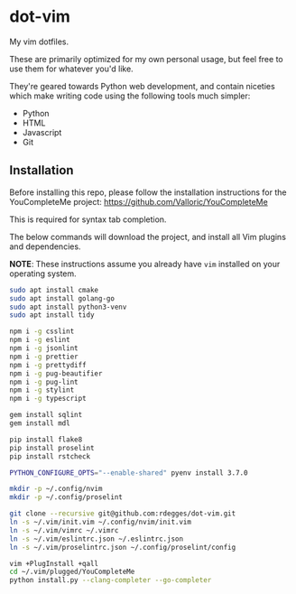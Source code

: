 # dot-vim

My vim dotfiles.

These are primarily optimized for my own personal usage, but feel free to use
them for whatever you'd like.

They're geared towards Python web development, and contain niceties which make
writing code using the following tools much simpler:

- Python
- HTML
- Javascript
- Git


## Installation

Before installing this repo, please follow the installation instructions for the
YouCompleteMe project: https://github.com/Valloric/YouCompleteMe

This is required for syntax tab completion.

The below commands will download the project, and install all Vim plugins and
dependencies.

**NOTE**: These instructions assume you already have `vim` installed on your operating
system.

```bash
sudo apt install cmake
sudo apt install golang-go
sudo apt install python3-venv
sudo apt install tidy

npm i -g csslint
npm i -g eslint
npm i -g jsonlint
npm i -g prettier
npm i -g prettydiff
npm i -g pug-beautifier
npm i -g pug-lint
npm i -g stylint
npm i -g typescript

gem install sqlint
gem install mdl

pip install flake8
pip install proselint
pip install rstcheck

PYTHON_CONFIGURE_OPTS="--enable-shared" pyenv install 3.7.0

mkdir -p ~/.config/nvim
mkdir -p ~/.config/proselint

git clone --recursive git@github.com:rdegges/dot-vim.git
ln -s ~/.vim/init.vim ~/.config/nvim/init.vim
ln -s ~/.vim/vimrc ~/.vimrc
ln -s ~/.vim/eslintrc.json ~/.eslintrc.json
ln -s ~/.vim/proselintrc.json ~/.config/proselint/config

vim +PlugInstall +qall
cd ~/.vim/plugged/YouCompleteMe
python install.py --clang-completer --go-completer
```
